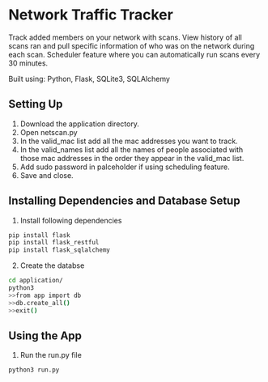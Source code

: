 # Network Traffic Tracker
Track added members on your network with scans. View history of all scans ran and pull 
specific information of who was on the network during each scan. Scheduler feature
where you can automatically run scans every 30 minutes.

Built using: Python, Flask, SQLite3, SQLAlchemy 

## Setting Up

1. Download the application directory.
2. Open netscan.py
3. In the valid_mac list add all the mac addresses you want to track.
4. In the valid_names list add all the names of people associated with those mac addresses in the order they appear in the valid_mac list.
5. Add sudo password in palceholder if using scheduling feature.
5. Save and close.

## Installing Dependencies and Database Setup
1. Install following dependencies 
```bash
pip install flask
pip install flask_restful
pip install flask_sqlalchemy
``` 
2. Create the databse
```bash
cd application/
python3
>>from app import db
>>db.create_all()
>>exit()
``` 

## Using the App

1. Run the run.py file
```bash
python3 run.py
``` 
